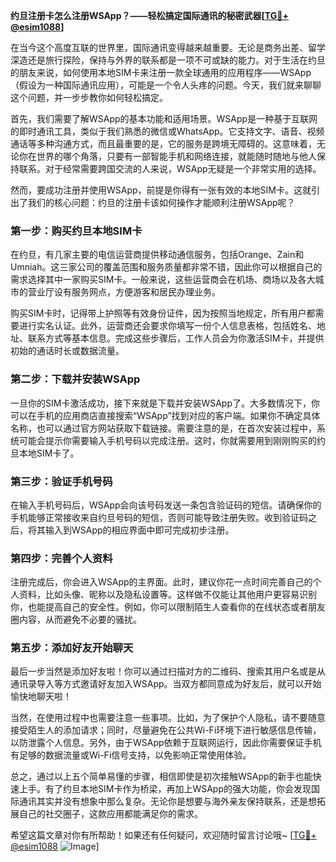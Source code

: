 **约旦注册卡怎么注册WSApp？——轻松搞定国际通讯的秘密武器[[TG💪+ @esim1088](https://t.me/s/esim1088)]**

在当今这个高度互联的世界里，国际通讯变得越来越重要。无论是商务出差、留学深造还是旅行探险，保持与外界的联系都是一项不可或缺的能力。对于生活在约旦的朋友来说，如何使用本地SIM卡来注册一款全球通用的应用程序——WSApp（假设为一种国际通讯应用），可能是一个令人头疼的问题。今天，我们就来聊聊这个问题，并一步步教你如何轻松搞定。

首先，我们需要了解WSApp的基本功能和适用场景。WSApp是一种基于互联网的即时通讯工具，类似于我们熟悉的微信或WhatsApp。它支持文字、语音、视频通话等多种沟通方式，而且最重要的是，它的服务是跨境无障碍的。这意味着，无论你在世界的哪个角落，只要有一部智能手机和网络连接，就能随时随地与他人保持联系。对于经常需要跨国交流的人来说，WSApp无疑是一个非常实用的选择。

然而，要成功注册并使用WSApp，前提是你得有一张有效的本地SIM卡。这就引出了我们的核心问题：约旦的注册卡该如何操作才能顺利注册WSApp呢？

### 第一步：购买约旦本地SIM卡

在约旦，有几家主要的电信运营商提供移动通信服务，包括Orange、Zain和Umniah。这三家公司的覆盖范围和服务质量都非常不错，因此你可以根据自己的需求选择其中一家购买SIM卡。一般来说，这些运营商会在机场、商场以及各大城市的营业厅设有服务网点，方便游客和居民办理业务。

购买SIM卡时，记得带上护照等有效身份证件，因为按照当地规定，所有用户都需要进行实名认证。此外，运营商还会要求你填写一份个人信息表格，包括姓名、地址、联系方式等基本信息。完成这些步骤后，工作人员会为你激活SIM卡，并提供初始的通话时长或数据流量。

### 第二步：下载并安装WSApp

一旦你的SIM卡激活成功，接下来就是下载并安装WSApp了。大多数情况下，你可以在手机的应用商店直接搜索“WSApp”找到对应的客户端。如果你不确定具体名称，也可以通过官方网站获取下载链接。需要注意的是，在首次安装过程中，系统可能会提示你需要输入手机号码以完成注册。这时，你就需要用到刚刚购买的约旦本地SIM卡了。

### 第三步：验证手机号码

在输入手机号码后，WSApp会向该号码发送一条包含验证码的短信。请确保你的手机能够正常接收来自约旦号码的短信，否则可能导致注册失败。收到验证码之后，将其输入到WSApp的相应界面中即可完成初步注册。

### 第四步：完善个人资料

注册完成后，你会进入WSApp的主界面。此时，建议你花一点时间完善自己的个人资料，比如头像、昵称以及隐私设置等。这样做不仅能让其他用户更容易识别你，也能提高自己的安全性。例如，你可以限制陌生人查看你的在线状态或者朋友圈内容，从而避免不必要的骚扰。

### 第五步：添加好友开始聊天

最后一步当然是添加好友啦！你可以通过扫描对方的二维码、搜索其用户名或是从通讯录导入等方式邀请好友加入WSApp。当双方都同意成为好友后，就可以开始愉快地聊天啦！

当然，在使用过程中也需要注意一些事项。比如，为了保护个人隐私，请不要随意接受陌生人的添加请求；同时，尽量避免在公共Wi-Fi环境下进行敏感信息传输，以防泄露个人信息。另外，由于WSApp依赖于互联网运行，因此你需要保证手机有足够的数据流量或Wi-Fi信号支持，以免影响正常使用体验。

总之，通过以上五个简单易懂的步骤，相信即使是初次接触WSApp的新手也能快速上手。有了约旦本地SIM卡作为桥梁，再加上WSApp的强大功能，你会发现国际通讯其实并没有想象中那么复杂。无论你是想要与海外亲友保持联系，还是想拓展自己的社交圈子，这款应用都能满足你的需求。

希望这篇文章对你有所帮助！如果还有任何疑问，欢迎随时留言讨论哦~ [[TG💪+ @esim1088](https://t.me/s/esim1088) ![Image](https://i.postimg.cc/4NQfJmqS/Snipaste-2025-05-13-00-14-12.png)]